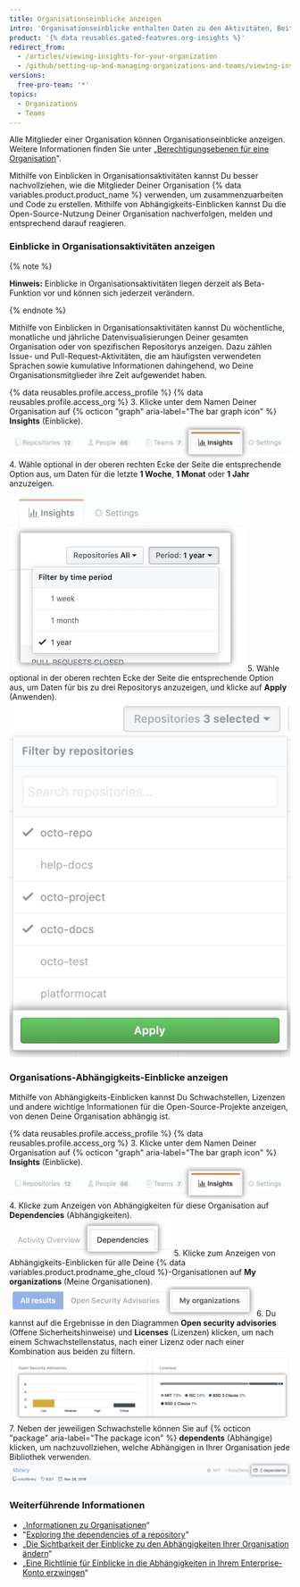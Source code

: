 ```yaml
---
title: Organisationseinblicke anzeigen
intro: 'Organisationseinblicke enthalten Daten zu den Aktivitäten, Beiträgen und Abhängigkeiten Deiner Organisation.'
product: '{% data reusables.gated-features.org-insights %}'
redirect_from:
  - /articles/viewing-insights-for-your-organization
  - /github/setting-up-and-managing-organizations-and-teams/viewing-insights-for-your-organization
versions:
  free-pro-team: '*'
topics:
  - Organizations
  - Teams
---
```


Alle Mitglieder einer Organisation können Organisationseinblicke anzeigen. Weitere Informationen finden Sie unter „[Berechtigungsebenen für eine Organisation](/articles/permission-levels-for-an-organization)".

Mithilfe von Einblicken in Organisationsaktivitäten kannst Du besser nachvollziehen, wie die Mitglieder Deiner Organisation {% data variables.product.product_name %} verwenden, um zusammenzuarbeiten und Code zu erstellen. Mithilfe von Abhängigkeits-Einblicken kannst Du die Open-Source-Nutzung Deiner Organisation nachverfolgen, melden und entsprechend darauf reagieren.

### Einblicke in Organisationsaktivitäten anzeigen

{% note %}

**Hinweis:** Einblicke in Organisationsaktivitäten liegen derzeit als Beta-Funktion vor und können sich jederzeit verändern.

{% endnote %}

Mithilfe von Einblicken in Organisationsaktivitäten kannst Du wöchentliche, monatliche und jährliche Datenvisualisierungen Deiner gesamten Organisation oder von spezifischen Repositorys anzeigen. Dazu zählen Issue- und Pull-Request-Aktivitäten, die am häufigsten verwendeten Sprachen sowie kumulative Informationen dahingehend, wo Deine Organisationsmitglieder ihre Zeit aufgewendet haben.

{% data reusables.profile.access_profile %}
{% data reusables.profile.access_org %}
3. Klicke unter dem Namen Deiner Organisation auf {% octicon "graph" aria-label="The bar graph icon" %} **Insights** (Einblicke). ![Klicke auf die Registerkarte „Insights“ (Einblicke) der Organisation](/assets/images/help/organizations/org-nav-insights-tab.png)
4. Wähle optional in der oberen rechten Ecke der Seite die entsprechende Option aus, um Daten für die letzte **1 Woche**, **1 Monat** oder **1 Jahr** anzuzeigen. ![Auswahl des Zeitraums zum Anzeigen der Organisationseinblicke](/assets/images/help/organizations/org-insights-time-period.png)
5. Wähle optional in der oberen rechten Ecke der Seite die entsprechende Option aus, um Daten für bis zu drei Repositorys anzuzeigen, und klicke auf **Apply** (Anwenden). ![Auswahl von Repositorys zum Anzeigen der Organisationseinblicke](/assets/images/help/organizations/org-insights-repos.png)

### Organisations-Abhängigkeits-Einblicke anzeigen
Mithilfe von Abhängigkeits-Einblicken kannst Du Schwachstellen, Lizenzen und andere wichtige Informationen für die Open-Source-Projekte anzeigen, von denen Deine Organisation abhängig ist.

{% data reusables.profile.access_profile %}
{% data reusables.profile.access_org %}
3. Klicke unter dem Namen Deiner Organisation auf {% octicon "graph" aria-label="The bar graph icon" %} **Insights** (Einblicke). ![Registerkarte „Insights“ (Einblicke) auf der Haupt-Navigationsleiste der Organisation](/assets/images/help/organizations/org-nav-insights-tab.png)
4. Klicke zum Anzeigen von Abhängigkeiten für diese Organisation auf **Dependencies** (Abhängigkeiten). ![Registerkarte „Dependencies“ (Abhängigkeiten) unter der Haupt-Navigationsleiste der Organisation](/assets/images/help/organizations/org-insights-dependencies-tab.png)
5. Klicke zum Anzeigen von Abhängigkeits-Einblicken für alle Deine {% data variables.product.prodname_ghe_cloud %}-Organisationen auf **My organizations** (Meine Organisationen). ![Schaltfläche „My organizations“ (Meine Organisationen) unter der Registerkarte „Dependencies“ (Abhängigkeiten)](/assets/images/help/organizations/org-insights-dependencies-my-orgs-button.png)
6. Du kannst auf die Ergebnisse in den Diagrammen **Open security advisories** (Offene Sicherheitshinweise) und **Licenses** (Lizenzen) klicken, um nach einem Schwachstellenstatus, nach einer Lizenz oder nach einer Kombination aus beiden zu filtern. ![My organizations vulnerabilities and licenses graphs](/assets/images/help/organizations/org-insights-dependencies-graphs.png)
7. Neben der jeweiligen Schwachstelle können Sie auf {% octicon "package" aria-label="The package icon" %} **dependents** (Abhängige) klicken, um nachzuvollziehen, welche Abhängigen in Ihrer Organisation jede Bibliothek verwenden. ![Angreifbare Abhängige der eigenen Organisationen](/assets/images/help/organizations/org-insights-dependencies-vulnerable-item.png)

### Weiterführende Informationen
 - „[Informationen zu Organisationen](/organizations/collaborating-with-groups-in-organizations/about-organizations)“
 - "[Exploring the dependencies of a repository](/github/visualizing-repository-data-with-graphs/exploring-the-dependencies-of-a-repository)"
 - „[Die Sichtbarkeit der Einblicke zu den Abhängigkeiten Ihrer Organisation ändern](/organizations/managing-organization-settings/changing-the-visibility-of-your-organizations-dependency-insights)“
 - „[Eine Richtlinie für Einblicke in die Abhängigkeiten in Ihrem Enterprise-Konto erzwingen](/github/setting-up-and-managing-your-enterprise/enforcing-a-policy-on-dependency-insights-in-your-enterprise-account)“

